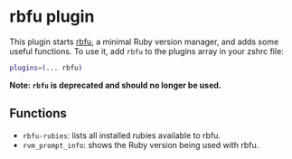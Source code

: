 # rbfu plugin
This plugin starts [rbfu](https://github.com/hmans/rbfu), a minimal Ruby version
manager, and adds some useful functions.
To use it, add `rbfu` to the plugins array in your zshrc file:
```zsh
plugins=(... rbfu)
```
**Note: `rbfu` is deprecated and should no longer be used.**
## Functions
- `rbfu-rubies`: lists all installed rubies available to rbfu.
- `rvm_prompt_info`: shows the Ruby version being used with rbfu.
